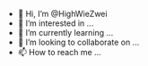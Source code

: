 - 👋 Hi, I’m @HighWieZwei
- 👀 I’m interested in ...
- 🌱 I’m currently learning ...
- 💞️ I’m looking to collaborate on ...
- 📫 How to reach me ...

<!---
HighWieZwei/HighWieZwei is a ✨ special ✨ repository because its `README.md` (this file) appears on your GitHub profile.
You can click the Preview link to take a look at your changes.
--->
